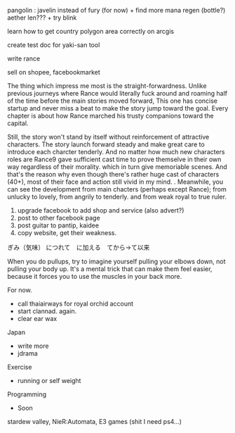 pangolin : javelin instead of fury (for now) + find more mana regen (bottle?) aether len??? + try blink

learn how to get country polygon area correctly on arcgis 

create test doc for yaki-san tool

write rance

sell on shopee, facebookmarket

The thing which impress me most is the straight-forwardness. 
Unlike previous journeys where Rance would literally fuck around and roaming half of the time before the main stories moved forward,
This one has concise startup and never miss a beat to make the story jump toward the goal.
Every chapter is about how Rance marched his trusty companions toward the capital.


Still, the story won't stand by itself without reinforcement of attractive characters. 
The story launch forward steady and make great care to introduce each charcter tenderly.
And no matter how much new characters roles are Rance9 gave sufficient cast time to prove themselve in their own way regardless of their morality. which in turn give memoriable scenes. 
And that's the reason why even though there's rather huge cast of characters (40+), most of their face and action still vivid in my mind.  .
Meanwhile, you can see the development from main chacters (perhaps except Rance); from unlucky to lovely, from angrily to tenderly. and from weak royal to true ruler.





1. upgrade facebook to add shop and service (also advert?)
2. post to other facebook page
3. post guitar to pantip, kaidee
4. copy website, get their weakness.


ぎみ（気味） につれて　に加える　てから→て以来

When you do pullups, try to imagine yourself pulling your elbows down, not pulling your body up. It's a mental trick that can make them feel easier, because it forces you to use the muscles in your back more.

For now.
- call thaiairways for royal orchid account
- start clannad. again.
- clear ear wax

Japan
- write more
- jdrama

Exercise
- running or self weight

Programming
- Soon

stardew valley, 
NieR:Automata,
E3 games (shit I need ps4...)


